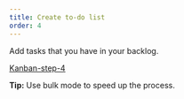 ```yaml
---
title: Create to-do list
order: 4
---
```


Add tasks that you have in your backlog. 

[Kanban-step-4](howTo:Kanban-step-4)

**Tip:** Use bulk mode to speed up the process.
